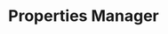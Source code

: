 ---
title: "Properties Manager"
description: "Simplifying property management. It saves time and effort while optimizing your results."
image: "./hand-with-gears-icon.png"
---